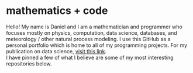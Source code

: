 # mathematics + code

Hello!  My name is Daniel and I am a mathematician and programmer who focuses mostly on physics, computation, data science,
databases, and meteorology / other natural process modeling.  I use this GitHub as a personal portfolio which is home to all 
of my programming projects. For my publication on data science, [visit this link](https://commons.erau.edu/beyond/vol3/iss1/3/).  
I have pinned a few of what I believe are some of my most interesting repositories below.
